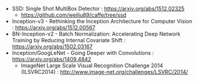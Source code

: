 - SSD: Single Shot MultiBox Detector : https://arxiv.org/abs/1512.02325
  - https://github.com/weiliu89/caffe/tree/ssd
- Inception-v3 - Rethinking the Inception Architecture for Computer Vision : https://arxiv.org/abs/1512.00567
- BN-Inception-v2 - Batch Normalization: Accelerating Deep Network Training by Reducing Internal Covariate Shift : https://arxiv.org/abs/1502.03167
- Inception/GoogLeNet - Going Deeper with Convolutions : https://arxiv.org/abs/1409.4842
  - ImageNet Large Scale Visual Recognition Challenge 2014 (ILSVRC2014) : http://www.image-net.org/challenges/LSVRC/2014/
